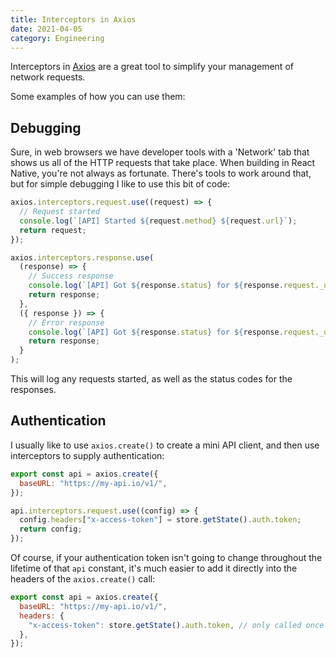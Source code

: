 ```yaml
---
title: Interceptors in Axios
date: 2021-04-05
category: Engineering
---
```


Interceptors in [Axios](https://github.com/axios/axios#interceptors) are a great tool to simplify your management of network requests.

Some examples of how you can use them:

## Debugging

Sure, in web browsers we have developer tools with a 'Network' tab that shows us all of the HTTP requests that take place. When building in React Native, you're not always as fortunate. There's tools to work around that, but for simple debugging I like to use this bit of code:

```js
axios.interceptors.request.use((request) => {
  // Request started
  console.log(`[API] Started ${request.method} ${request.url}`);
  return request;
});

axios.interceptors.response.use(
  (response) => {
    // Success response
    console.log(`[API] Got ${response.status} for ${response.request._url}`);
    return response;
  },
  ({ response }) => {
    // Error response
    console.log(`[API] Got ${response.status} for ${response.request._url}`);
    return response;
  }
);
```

This will log any requests started, as well as the status codes for the responses.

## Authentication

I usually like to use `axios.create()` to create a mini API client, and then use interceptors to supply authentication:

```js
export const api = axios.create({
  baseURL: "https://my-api.io/v1/",
});

api.interceptors.request.use((config) => {
  config.headers["x-access-token"] = store.getState().auth.token;
  return config;
});
```

Of course, if your authentication token isn't going to change throughout the lifetime of that `api` constant, it's much easier to add it directly into the headers of the `axios.create()` call:

```js
export const api = axios.create({
  baseURL: "https://my-api.io/v1/",
  headers: {
    "x-access-token": store.getState().auth.token, // only called once
  },
});
```
